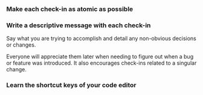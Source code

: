 ### Make each check-in as atomic as possible

### Write a descriptive message with each check-in

Say what you are trying to accomplish and detail any non-obvious decisions or changes. 

Everyone will appreciate them later when needing to figure out when a bug or feature was introduced.  It also encourages check-ins related to a singular change.

### Learn the shortcut keys of your code editor